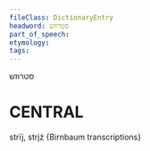 ```yaml
---
fileClass: DictionaryEntry
headword: סטרוזש
part_of_speech: 
etymology: 
tags: 
---
```

סטרוזש

CENTRAL
========

strïj, strjź {Birnbaum transcriptions}